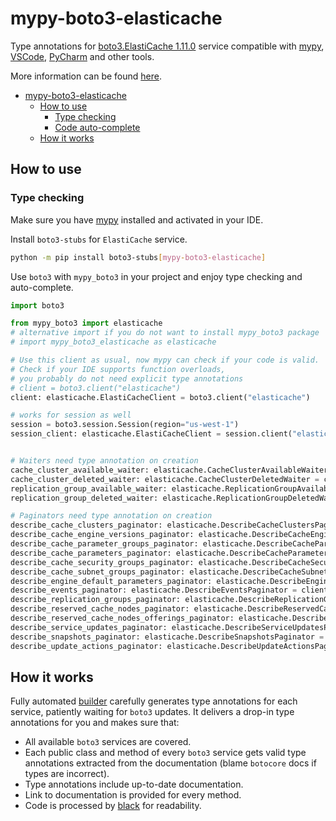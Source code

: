 # mypy-boto3-elasticache

Type annotations for
[boto3.ElastiCache 1.11.0](https://boto3.amazonaws.com/v1/documentation/api/1.11.0/reference/services/elasticache.html#ElastiCache) service
compatible with [mypy](https://github.com/python/mypy), [VSCode](https://code.visualstudio.com/),
[PyCharm](https://www.jetbrains.com/pycharm/) and other tools.

More information can be found [here](https://vemel.github.io/mypy_boto3/).

- [mypy-boto3-elasticache](#mypy-boto3-elasticache)
  - [How to use](#how-to-use)
    - [Type checking](#type-checking)
    - [Code auto-complete](#code-auto-complete)
  - [How it works](#how-it-works)

## How to use

### Type checking

Make sure you have [mypy](https://github.com/python/mypy) installed and activated in your IDE.

Install `boto3-stubs` for `ElastiCache` service.

```bash
python -m pip install boto3-stubs[mypy-boto3-elasticache]
```

Use `boto3` with `mypy_boto3` in your project and enjoy type checking and auto-complete.

```python
import boto3

from mypy_boto3 import elasticache
# alternative import if you do not want to install mypy_boto3 package
# import mypy_boto3_elasticache as elasticache

# Use this client as usual, now mypy can check if your code is valid.
# Check if your IDE supports function overloads,
# you probably do not need explicit type annotations
# client = boto3.client("elasticache")
client: elasticache.ElastiCacheClient = boto3.client("elasticache")

# works for session as well
session = boto3.session.Session(region="us-west-1")
session_client: elasticache.ElastiCacheClient = session.client("elasticache")


# Waiters need type annotation on creation
cache_cluster_available_waiter: elasticache.CacheClusterAvailableWaiter = client.get_waiter("cache_cluster_available")
cache_cluster_deleted_waiter: elasticache.CacheClusterDeletedWaiter = client.get_waiter("cache_cluster_deleted")
replication_group_available_waiter: elasticache.ReplicationGroupAvailableWaiter = client.get_waiter("replication_group_available")
replication_group_deleted_waiter: elasticache.ReplicationGroupDeletedWaiter = client.get_waiter("replication_group_deleted")

# Paginators need type annotation on creation
describe_cache_clusters_paginator: elasticache.DescribeCacheClustersPaginator = client.get_paginator("describe_cache_clusters")
describe_cache_engine_versions_paginator: elasticache.DescribeCacheEngineVersionsPaginator = client.get_paginator("describe_cache_engine_versions")
describe_cache_parameter_groups_paginator: elasticache.DescribeCacheParameterGroupsPaginator = client.get_paginator("describe_cache_parameter_groups")
describe_cache_parameters_paginator: elasticache.DescribeCacheParametersPaginator = client.get_paginator("describe_cache_parameters")
describe_cache_security_groups_paginator: elasticache.DescribeCacheSecurityGroupsPaginator = client.get_paginator("describe_cache_security_groups")
describe_cache_subnet_groups_paginator: elasticache.DescribeCacheSubnetGroupsPaginator = client.get_paginator("describe_cache_subnet_groups")
describe_engine_default_parameters_paginator: elasticache.DescribeEngineDefaultParametersPaginator = client.get_paginator("describe_engine_default_parameters")
describe_events_paginator: elasticache.DescribeEventsPaginator = client.get_paginator("describe_events")
describe_replication_groups_paginator: elasticache.DescribeReplicationGroupsPaginator = client.get_paginator("describe_replication_groups")
describe_reserved_cache_nodes_paginator: elasticache.DescribeReservedCacheNodesPaginator = client.get_paginator("describe_reserved_cache_nodes")
describe_reserved_cache_nodes_offerings_paginator: elasticache.DescribeReservedCacheNodesOfferingsPaginator = client.get_paginator("describe_reserved_cache_nodes_offerings")
describe_service_updates_paginator: elasticache.DescribeServiceUpdatesPaginator = client.get_paginator("describe_service_updates")
describe_snapshots_paginator: elasticache.DescribeSnapshotsPaginator = client.get_paginator("describe_snapshots")
describe_update_actions_paginator: elasticache.DescribeUpdateActionsPaginator = client.get_paginator("describe_update_actions")
```

## How it works

Fully automated [builder](https://github.com/vemel/mypy_boto3) carefully generates
type annotations for each service, patiently waiting for `boto3` updates. It delivers
a drop-in type annotations for you and makes sure that:

- All available `boto3` services are covered.
- Each public class and method of every `boto3` service gets valid type annotations
  extracted from the documentation (blame `botocore` docs if types are incorrect).
- Type annotations include up-to-date documentation.
- Link to documentation is provided for every method.
- Code is processed by [black](https://github.com/psf/black) for readability.